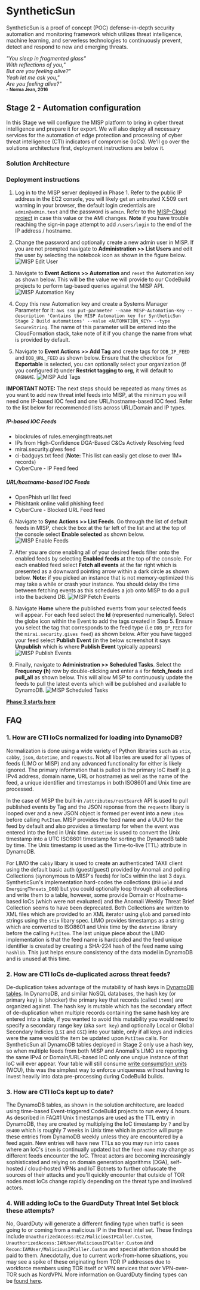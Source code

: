 # SyntheticSun
SyntheticSun is a proof of concept (POC) defense-in-depth security automation and monitoring framework which utilizes threat intelligence, machine learning, and serverless technologies to continuously prevent, detect and respond to new and emerging threats.

*"You sleep in fragmented glass"*</br>
*With reflections of you,"*</br>
*But are you feeling alive?"*</br>
*Yeah let me ask you,"*</br>
*Are you feeling alive?"*</br>
<sub>- **Norma Jean, 2016**</sub>

## Stage 2 - Automation configuration
In this Stage we will configure the MISP platform to bring in cyber threat intelligence and prepare it for export. We will also deploy all necessary services for the automation of edge protection and processing of cyber threat intelligence (CTI) indicators of compromise (IoCs). We'll go over the solutions architecture first, deployment instructions are below it.

### Solution Architecture

### Deployment instructions
1. Log in to the MISP server deployed in Phase 1. Refer to the public IP address in the EC2 console, you will likely get an untrusted X.509 cert warning in your browser, the default login credentials are `admin@admin.test` and the password is `admin`. Refer to the [MISP-Cloud project](https://github.com/MISP/misp-cloud#credentials--access) in case this value or the AMI changes. **Note** if you have trouble reaching the sign-in page attempt to add `/users/login` to the end of the IP address / hostname.

2. Change the password and optionally create a new admin user in MISP. If you are not prompted navigate to **Administration >> List Users** and edit the user by selecting the notebook icon as shown in the figure below.
![MISP Edit User](https://github.com/jonrau1/SyntheticSun/blob/master/img/syntheticsun-misp-edituser.JPG)

3. Navigate to **Event Actions >> Automation** and `reset` the Automation key as shown below. This will be the value we will provide to our CodeBuild projects to perform tag-based queries against the MISP API.
![MISP Automation Key](https://github.com/jonrau1/SyntheticSun/blob/master/img/syntheticsun-misp-automationkey.JPG)

4. Copy this new Automation key and create a Systems Manager Parameter for it: `aws ssm put-parameter --name MISP-Automation-Key --description 'Contains the MISP Automation key for SyntheticSun Stage 2 Build automations' --value <AUTOMATION_KEY> --type SecureString`. The name of this parameter will be entered into the CloudFormation stack, take note of it if you change the name from what is provided by default.

5. Navigate to **Event Actions >> Add Tag** and create tags for `DDB_IP_FEED` and `DDB_URL_FEED` as shown below. Ensure that the checkbox for **Exportable** is selected, you can optionally select your organization (if you configured it) under **Restrict tagging to org**, it will default to `ORGNAME`.
![MISP Add Tags](https://github.com/jonrau1/SyntheticSun/blob/master/img/syntheticsun-misp-addtag.JPG)

**IMPORTANT NOTE:** The next steps should be repeated as many times as you want to add new threat intel feeds into MISP, at the minimum you will need one IP-based IOC feed and one URL/hostname-based IOC feed. Refer to the list below for recommended lists across URL/Domain and IP types.
##### IP-based IOC Feeds
- blockrules of rules.emergingthreats.net
- IPs from High-Confidence DGA-Based C&Cs Actively Resolving feed
- mirai.security.gives feed
- ci-badguys.txt feed (**Note:** This list can easily get close to over 1M+ records)
- CyberCure - IP Feed feed
##### URL/hostname-based IOC Feeds
- OpenPhish url list feed
- Phishtank online valid phishing feed
- CyberCure - Blocked URL Feed feed

6. Navigate to **Sync Actions >> List Feeds**. Go through the list of default feeds in MISP, check the box at the far left of the list and at the top of the console select **Enable selected** as shown below.
![MISP Enable Feeds](https://github.com/jonrau1/SyntheticSun/blob/master/img/syntheticsun-misp-enablefeeds.JPG)

7. After you are done enabling all of your desired feeds filter onto the enabled feeds by selecting **Enabled feeds** at the top of the console. For each enabled feed select **Fetch all events** at the far right which is presented as a downward pointing arrow within a dark circle as shown below. **Note:** if you picked an instance that is not memory-optimized this may take a while or crash your instance. You should delay the time between fetching events as this schedules a job onto MISP to do a pull into the backend DB.
![MISP Fetch Events](https://github.com/jonrau1/SyntheticSun/blob/master/img/syntheticsun-misp-fetchevents.JPG)

8. Navigate **Home** where the published events from your selected feeds will appear. For each feed select the **Id** (represented numerically). Select the globe icon within the Event to add the tags created in Step 5. Ensure you select the tag that corresponds to the feed type (i.e `DDB_IP_FEED` for the `mirai.security.gives feed`) as shown below. After you have tagged your feed select **Publish Event** (in the below screenshot it says **Unpublish** which is where **Publish Event** typically appears)
![MISP Publish Events](https://github.com/jonrau1/SyntheticSun/blob/master/img/syntheticsun-misp-publishevents.JPG)

9. Finally, navigate to **Administration >> Scheduled Tasks**. Select the **Frequency (h)** row by double-clicking and enter a `4` for **fetch_feeds** and **pull_all** as shown below. This will allow MISP to continuously update the feeds to pull the latest events which will be published and available to DynamoDB.
![MISP Scheduled Tasks](https://github.com/jonrau1/SyntheticSun/blob/master/img/syntheticsun-misp-scheduledtasks.JPG)




**[Phase 3 starts here](https://github.com/jonrau1/SyntheticSun/tree/master/readme-stage3)**

## FAQ

### 1. How are CTI IoCs normalized for loading into DynamoDB?
Normalization is done using a wide variety of Python libraries such as `stix`, `cabby`, `json`, `datetime`, and `requests`. Not all libaries are used for all types of feeds (LIMO or MISP) and any advanced functionality for either is likely ignored. The primary information that is pulled is the primary IoC itself (e.g. IPv4 address, domain name, URL or hostname) as well as the name of the feed, a unique identifier and timestamps in both ISO8601 and Unix time are processed.

In the case of MISP the built-in `/attributes/restSearch` API is used to pull published events by Tag and the JSON reponse from the `requests` libary is looped over and a new JSON object is formed per event into a new `item` before calling `PutItem`. MISP provides the feed name and a UUID for the feed by default and also provides a timestamp for when the event was entered into the feed in Unix time. `datetime` is used to convert the Unix timestamp into a UTC ISO8601 timestamp for sorting the DynamodB table by time. The Unix timestamp is used as the Time-to-live (TTL) attribute in DynamoDB.

For LIMO the `cabby` libary is used to create an authenticated TAXII client using the default basic auth (guest/guest) provided by Anomali and polling Collections (synonymous to MISP's feeds) for IoCs within the last 3 days. SyntheticSun's implementation hard-codes the collections (`DShield` and `EmergingThreats_D68`) but you could optionally loop through all collections and write them to a table, however, some provide Domain or Hostname-based IoCs (which were not evaluated) and the Anomali Weekly Threat Brief Collection seems to have been deprecated. Both Collections are written to XML files which are provided to an XML iterator using `glob` and parsed into strings using the `stix` libary spec. LIMO provides timestamps as a string which are converted to ISO8601 and Unix time by the `datetime` library before the calling `PutItem`. The last unique piece about the LIMO implementation is that the feed name is hardcoded and the feed unique identifier is created by creating a SHA-224 hash of the feed name using `hashlib`. This just helps ensure consistency of the data model in DynamoDB and is unused at this time.

### 2. How are CTI IoCs de-duplicated across threat feeds?
De-duplication takes advantage of the mutability of hash keys in [DynamoDB tables](https://docs.aws.amazon.com/amazondynamodb/latest/developerguide/HowItWorks.CoreComponents.html). In DynamoDB, and similar NoSQL databases, the hash key (or primary key) is (shocker) the primary key that records (called `items`) are organized against. The hash key is mutable which has the secondary affect of de-duplication when multiple records containing the same hash key are entered into a table, if you wanted to avoid this mutability you would need to specify a secondary range key (aka `sort key`) and optionally Local or Global Secondary Indicies (`LSI` and `GSI`) into your table, only if all keys and indicies were the same would the item be updated upon `PutItem` calls. For SyntheticSun all DynamoDB tables deployed in Stage 2 only use a hash key, so when multiple feeds from both MISP and Anomali's LIMO are reporting the same IPv4 or Domain/URL-based IoC only one unqiue instance of that IoC will ever appear. Your table will still consume [write consumption units](https://docs.aws.amazon.com/amazondynamodb/latest/developerguide/switching.capacitymode.html) (WCU), this was the simplest way to enforce uniqueness without having to invest heavily into data pre-processing during CodeBuild builds.

### 3. How are CTI IoCs kept up to date?
The DynamoDB tables, as shown in the solution architecture, are loaded using time-based Event-triggered CodeBuild projects to run every 4 hours. As described in FAQ#1 Unix timestamps are used as the TTL entry in DynamoDB, they are created by multiplying the IoC timestamp by `7` and by `86400` which is roughly 7 weeks in Unix time which in practice will purge these entries from DynamoDB weekly unless they are encountered by a feed again. New entries will have new TTLs so you may run into cases where an IoC's `item` is continually updated but the `feed-name` may change as different feeds encounter the IoC. Threat actors are becoming increasingly sophisticated and relying on domain generation algorithms (DGA), self-hosted / cloud-hosted VPNs and IoT Botnets to further obfuscate the sources of their attacks and you'll quickly encounter that outside of TOR nodes most IoCs change rapidly depending on the threat type and involved actors.

### 4. Will adding IoCs to the GuardDuty Threat Intel Set block these attempts?
No, GuardDuty will generate a different finding type when traffic is seen going to or coming from a malicious IP in the threat intel set. These findings include `UnauthorizedAccess:EC2/MaliciousIPCaller.Custom`, `UnauthorizedAccess:IAMUser/MaliciousIPCaller.Custom` and `Recon:IAMUser/MaliciousIPCaller.Custom` and special attention should be paid to them. Anecdotally, due to current work-from-home situations, you may see a spike of these originating from TOR IP addresses due to workforce members using TOR itself or VPN services that over VPN-over-TOR such as NordVPN. More information on GuardDuty finding types can be [found here](https://docs.aws.amazon.com/guardduty/latest/ug/guardduty_finding-types-active.html).